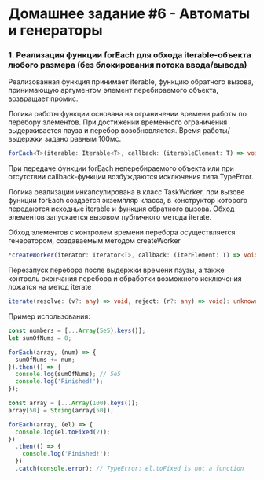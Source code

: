 # Домашнее задание #6 - Автоматы и генераторы

### 1. Реализация функции forEach для обхода iterable-объекта любого размера (без блокирования потока ввода/вывода)

Реализованная функция принимает iterable, функцию обратного вызова, принимающую аргументом элемент перебираемого объекта, возвращает промис.

Логика работы функции основана на ограничении времени работы по перебору элементов. При достижении временного ограничения выдерживается пауза и перебор возобновляется. Время работы/выдержки задано равным 100мс.

```ts
forEach<T>(iterable: Iterable<T>, callback: (iterableElement: T) => void): Promise<void>
```

При передаче функции forEach неперебираемого объекта или при отсутствии callback-функции возбуждаются исключения типа TypeError.

Логика реализации инкапсулирована в класс TaskWorker, при вызове функции forEach создаётся экземпляр класса, в конструктор которого передаются исходные iterable и функция обратного вызова. Обход элементов запускается вызовом публичного метода iterate.

Обход элементов с контролем времени перебора осуществляется генератором, создаваемым методом createWorker

```ts
*createWorker(iterator: Iterator<T>, callback: (iterElement: T) => void): Generator<'timeout' | Error>
```

Перезапуск перебора после выдержки времени паузы, а также контроль окончания перебора и обработки возможного исключения ложатся на метод iterate

```ts
iterate(resolve: (v?: any) => void, reject: (r?: any) => void): unknown
```

Пример использования:

```js
const numbers = [...Array(5e5).keys()];
let sumOfNums = 0;

forEach(array, (num) => {
  sumOfNums += num;
}).then(() => {
  console.log(sumOfNums); // 5e5
  console.log('Finished!');
});

const array = [...Array(100).keys()];
array[50] = String(array[50]);

forEach(array, (el) => {
  console.log(el.toFixed(2));
})
  .then(() => {
    console.log('Finished!');
  })
  .catch(console.error); // TypeError: el.toFixed is not a function
```
